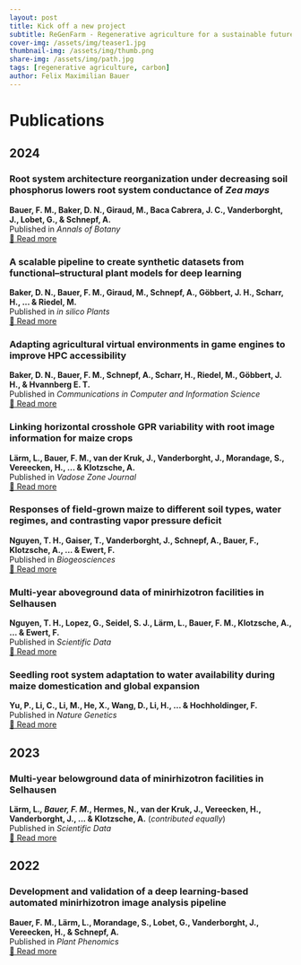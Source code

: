 ```yaml
---
layout: post
title: Kick off a new project
subtitle: ReGenFarm - Regenerative agriculture for a sustainable future
cover-img: /assets/img/teaser1.jpg
thumbnail-img: /assets/img/thumb.png
share-img: /assets/img/path.jpg
tags: [regenerative agriculture, carbon]
author: Felix Maximilian Bauer 
---
```


# Publications

## 2024

### Root system architecture reorganization under decreasing soil phosphorus lowers root system conductance of *Zea mays*
**Bauer, F. M., Baker, D. N., Giraud, M., Baca Cabrera, J. C., Vanderborght, J., Lobet, G., & Schnepf, A.**  
Published in *Annals of Botany*  
[🔗 Read more](https://doi.org/10.1093/aob/mcae198)

### A scalable pipeline to create synthetic datasets from functional–structural plant models for deep learning
**Baker, D. N., Bauer, F. M., Giraud, M., Schnepf, A., Göbbert, J. H., Scharr, H., ... & Riedel, M.**  
Published in *in silico Plants*  
[🔗 Read more](https://doi.org/10.1093/insilicoplants/diad022)

### Adapting agricultural virtual environments in game engines to improve HPC accessibility
**Baker, D. N., Bauer, F. M., Schnepf, A., Scharr, H., Riedel, M., Göbbert, J. H., & Hvannberg E. T.**  
Published in *Communications in Computer and Information Science*  
[🔗 Read more](https://doi.org/10.34734/FZJ-2024-03386)

### Linking horizontal crosshole GPR variability with root image information for maize crops
**Lärm, L., Bauer, F. M., van der Kruk, J., Vanderborght, J., Morandage, S., Vereecken, H., ... & Klotzsche, A.**  
Published in *Vadose Zone Journal*  
[🔗 Read more](https://doi.org/10.1002/vzj2.20293)

### Responses of field-grown maize to different soil types, water regimes, and contrasting vapor pressure deficit
**Nguyen, T. H., Gaiser, T., Vanderborght, J., Schnepf, A., Bauer, F., Klotzsche, A., ... & Ewert, F.**  
Published in *Biogeosciences*  
[🔗 Read more](https://doi.org/10.5194/egusphere-2023-2967)

### Multi-year aboveground data of minirhizotron facilities in Selhausen
**Nguyen, T. H., Lopez, G., Seidel, S. J., Lärm, L., Bauer, F. M., Klotzsche, A., ... & Ewert, F.**  
Published in *Scientific Data*  
[🔗 Read more](https://doi.org/10.1038/s41597-024-03535-2)

### Seedling root system adaptation to water availability during maize domestication and global expansion
**Yu, P., Li, C., Li, M., He, X., Wang, D., Li, H., ... & Hochholdinger, F.**  
Published in *Nature Genetics*  
[🔗 Read more](https://doi.org/10.1038/s41588-024-01761-3)

## 2023

### Multi-year belowground data of minirhizotron facilities in Selhausen
**Lärm, L.*, Bauer, F. M.*, Hermes, N., van der Kruk, J., Vereecken, H., Vanderborght, J., ... & Klotzsche, A.** (*contributed equally*)  
Published in *Scientific Data*  
[🔗 Read more](https://doi.org/10.1038/s41597-023-02570-9)

## 2022

### Development and validation of a deep learning-based automated minirhizotron image analysis pipeline
**Bauer, F. M., Lärm, L., Morandage, S., Lobet, G., Vanderborght, J., Vereecken, H., & Schnepf, A.**  
Published in *Plant Phenomics*  
[🔗 Read more](https://doi.org/10.34133/2022/9758532)
